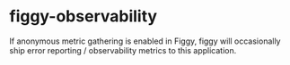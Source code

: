 # figgy-observability
If anonymous metric gathering is enabled in Figgy, figgy will occasionally ship error reporting / observability metrics to this application.

